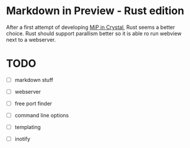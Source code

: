 # Markdown in Preview - Rust edition

After a first attempt of developing [MiP in
Crystal](https://github.com/mipmip/mip.cr), Rust seems a better choice.  Rust
should support parallism better so it is able ro run webview next to a
webserver.

# TODO

- [ ] markdown stuff
- [ ] webserver
- [ ] free port finder
- [ ] command line options
- [ ] templating
- [ ] inotify

